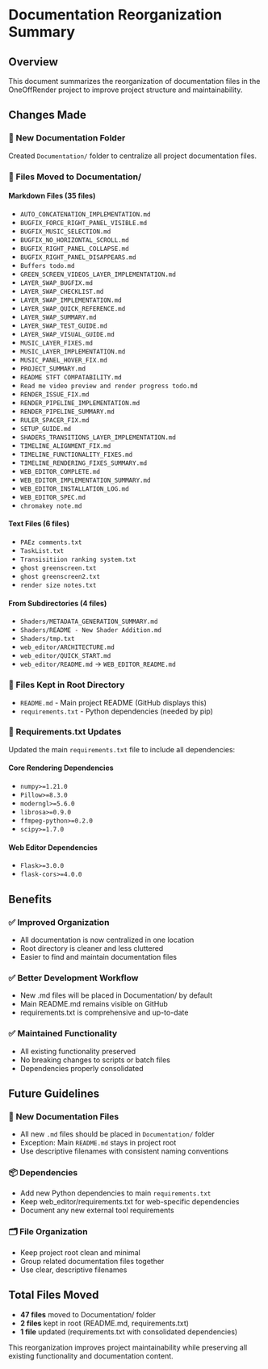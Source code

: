 # Documentation Reorganization Summary

## Overview
This document summarizes the reorganization of documentation files in the OneOffRender project to improve project structure and maintainability.

## Changes Made

### 📁 New Documentation Folder
Created `Documentation/` folder to centralize all project documentation files.

### 📄 Files Moved to Documentation/

#### Markdown Files (35 files)
- `AUTO_CONCATENATION_IMPLEMENTATION.md`
- `BUGFIX_FORCE_RIGHT_PANEL_VISIBLE.md`
- `BUGFIX_MUSIC_SELECTION.md`
- `BUGFIX_NO_HORIZONTAL_SCROLL.md`
- `BUGFIX_RIGHT_PANEL_COLLAPSE.md`
- `BUGFIX_RIGHT_PANEL_DISAPPEARS.md`
- `Buffers todo.md`
- `GREEN_SCREEN_VIDEOS_LAYER_IMPLEMENTATION.md`
- `LAYER_SWAP_BUGFIX.md`
- `LAYER_SWAP_CHECKLIST.md`
- `LAYER_SWAP_IMPLEMENTATION.md`
- `LAYER_SWAP_QUICK_REFERENCE.md`
- `LAYER_SWAP_SUMMARY.md`
- `LAYER_SWAP_TEST_GUIDE.md`
- `LAYER_SWAP_VISUAL_GUIDE.md`
- `MUSIC_LAYER_FIXES.md`
- `MUSIC_LAYER_IMPLEMENTATION.md`
- `MUSIC_PANEL_HOVER_FIX.md`
- `PROJECT_SUMMARY.md`
- `README STFT COMPATABILITY.md`
- `Read me video preview and render progress todo.md`
- `RENDER_ISSUE_FIX.md`
- `RENDER_PIPELINE_IMPLEMENTATION.md`
- `RENDER_PIPELINE_SUMMARY.md`
- `RULER_SPACER_FIX.md`
- `SETUP_GUIDE.md`
- `SHADERS_TRANSITIONS_LAYER_IMPLEMENTATION.md`
- `TIMELINE_ALIGNMENT_FIX.md`
- `TIMELINE_FUNCTIONALITY_FIXES.md`
- `TIMELINE_RENDERING_FIXES_SUMMARY.md`
- `WEB_EDITOR_COMPLETE.md`
- `WEB_EDITOR_IMPLEMENTATION_SUMMARY.md`
- `WEB_EDITOR_INSTALLATION_LOG.md`
- `WEB_EDITOR_SPEC.md`
- `chromakey note.md`

#### Text Files (6 files)
- `PAEz comments.txt`
- `TaskList.txt`
- `Transisitiion ranking system.txt`
- `ghost greenscreen.txt`
- `ghost greenscreen2.txt`
- `render size notes.txt`

#### From Subdirectories (4 files)
- `Shaders/METADATA_GENERATION_SUMMARY.md`
- `Shaders/README - New Shader Addition.md`
- `Shaders/tmp.txt`
- `web_editor/ARCHITECTURE.md`
- `web_editor/QUICK_START.md`
- `web_editor/README.md` → `WEB_EDITOR_README.md`

### 📄 Files Kept in Root Directory
- `README.md` - Main project README (GitHub displays this)
- `requirements.txt` - Python dependencies (needed by pip)

### 🔧 Requirements.txt Updates
Updated the main `requirements.txt` file to include all dependencies:

#### Core Rendering Dependencies
- `numpy>=1.21.0`
- `Pillow>=8.3.0`
- `moderngl>=5.6.0`
- `librosa>=0.9.0`
- `ffmpeg-python>=0.2.0`
- `scipy>=1.7.0`

#### Web Editor Dependencies
- `Flask>=3.0.0`
- `flask-cors>=4.0.0`

## Benefits

### ✅ Improved Organization
- All documentation is now centralized in one location
- Root directory is cleaner and less cluttered
- Easier to find and maintain documentation files

### ✅ Better Development Workflow
- New .md files will be placed in Documentation/ by default
- Main README.md remains visible on GitHub
- requirements.txt is comprehensive and up-to-date

### ✅ Maintained Functionality
- All existing functionality preserved
- No breaking changes to scripts or batch files
- Dependencies properly consolidated

## Future Guidelines

### 📝 New Documentation Files
- All new `.md` files should be placed in `Documentation/` folder
- Exception: Main `README.md` stays in project root
- Use descriptive filenames with consistent naming conventions

### 📦 Dependencies
- Add new Python dependencies to main `requirements.txt`
- Keep web_editor/requirements.txt for web-specific dependencies
- Document any new external tool requirements

### 🗂️ File Organization
- Keep project root clean and minimal
- Group related documentation files together
- Use clear, descriptive filenames

## Total Files Moved
- **47 files** moved to Documentation/ folder
- **2 files** kept in root (README.md, requirements.txt)
- **1 file** updated (requirements.txt with consolidated dependencies)

This reorganization improves project maintainability while preserving all existing functionality and documentation content.
